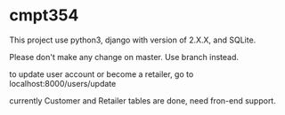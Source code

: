 # cmpt354
This project use python3, django with version of 2.X.X, and SQLite.

Please don't make any change on master. Use branch instead.

to update user account or become a retailer, go to localhost:8000/users/update

currently Customer and Retailer tables are done, need fron-end support.
